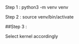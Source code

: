 Step 1 : python3 -m venv venv

Step 2 : source venv/bin/activate

##Step 3 :

Select kernel accordingly
